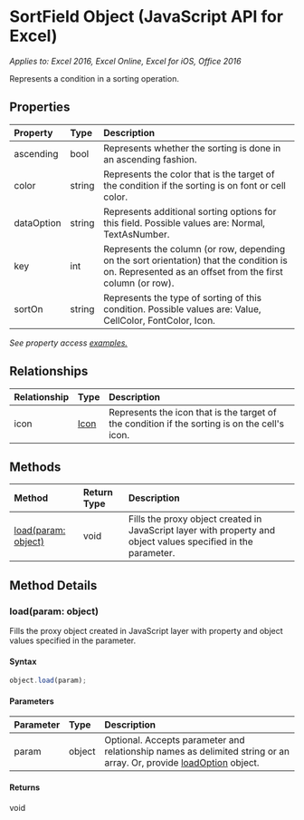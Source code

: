 # SortField Object (JavaScript API for Excel)

_Applies to: Excel 2016, Excel Online, Excel for iOS, Office 2016_

Represents a condition in a sorting operation.

## Properties

| Property	   | Type	|Description
|:---------------|:--------|:----------|
|ascending|bool|Represents whether the sorting is done in an ascending fashion.|
|color|string|Represents the color that is the target of the condition if the sorting is on font or cell color.|
|dataOption|string|Represents additional sorting options for this field. Possible values are: Normal, TextAsNumber.|
|key|int|Represents the column (or row, depending on the sort orientation) that the condition is on. Represented as an offset from the first column (or row).|
|sortOn|string|Represents the type of sorting of this condition. Possible values are: Value, CellColor, FontColor, Icon.|

_See property access [examples.](#property-access-examples)_

## Relationships
| Relationship | Type	|Description|
|:---------------|:--------|:----------|
|icon|[Icon](icon.md)|Represents the icon that is the target of the condition if the sorting is on the cell's icon.|

## Methods

| Method		   | Return Type	|Description|
|:---------------|:--------|:----------|
|[load(param: object)](#loadparam-object)|void|Fills the proxy object created in JavaScript layer with property and object values specified in the parameter.|

## Method Details


### load(param: object)
Fills the proxy object created in JavaScript layer with property and object values specified in the parameter.

#### Syntax
```js
object.load(param);
```

#### Parameters
| Parameter	   | Type	|Description|
|:---------------|:--------|:----------|
|param|object|Optional. Accepts parameter and relationship names as delimited string or an array. Or, provide [loadOption](loadoption.md) object.|

#### Returns
void

